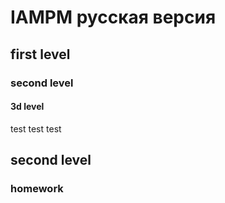 # IAMPM русская версия
## first level
### second level
#### 3d level
test
test
test
## second level
### homework
